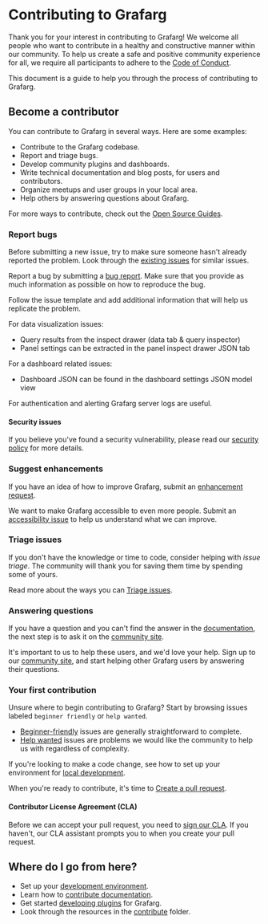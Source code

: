 # Contributing to Grafarg

Thank you for your interest in contributing to Grafarg! We welcome all people who want to contribute in a healthy and constructive manner within our community. To help us create a safe and positive community experience for all, we require all participants to adhere to the [Code of Conduct](CODE_OF_CONDUCT.md).

This document is a guide to help you through the process of contributing to Grafarg.

## Become a contributor

You can contribute to Grafarg in several ways. Here are some examples:

- Contribute to the Grafarg codebase.
- Report and triage bugs.
- Develop community plugins and dashboards.
- Write technical documentation and blog posts, for users and contributors.
- Organize meetups and user groups in your local area.
- Help others by answering questions about Grafarg.

For more ways to contribute, check out the [Open Source Guides](https://opensource.guide/how-to-contribute/).

### Report bugs

Before submitting a new issue, try to make sure someone hasn't already reported the problem. Look through the [existing issues](https://github.com/famarks/grafarg/issues) for similar issues.

Report a bug by submitting a [bug report](https://github.com/famarks/grafarg/issues/new?labels=type%3A+bug&template=1-bug_report.md). Make sure that you provide as much information as possible on how to reproduce the bug.

Follow the issue template and add additional information that will help us replicate the problem.

For data visualization issues:
- Query results from the inspect drawer (data tab & query inspector)
- Panel settings can be extracted in the panel inspect drawer JSON tab

For a dashboard related issues:
- Dashboard JSON can be found in the dashboard settings JSON model view

For authentication and alerting Grafarg server logs are useful.

#### Security issues

If you believe you've found a security vulnerability, please read our [security policy](https://github.com/famarks/grafarg/security/policy) for more details.

### Suggest enhancements

If you have an idea of how to improve Grafarg, submit an [enhancement request](https://github.com/famarks/grafarg/issues/new?labels=type%3A+feature+request&template=2-feature_request.md).

We want to make Grafarg accessible to even more people. Submit an [accessibility issue](https://github.com/famarks/grafarg/issues/new?labels=type%3A+accessibility&template=3-accessibility.md) to help us understand what we can improve.

### Triage issues

If you don't have the knowledge or time to code, consider helping with _issue triage_. The community will thank you for saving them time by spending some of yours.

Read more about the ways you can [Triage issues](/contribute/triage-issues.md).

### Answering questions

If you have a question and you can't find the answer in the [documentation](https://grafarg.com/docs/), the next step is to ask it on the [community site](https://community.grafarg.com/).

It's important to us to help these users, and we'd love your help. Sign up to our [community site](https://community.grafarg.com/), and start helping other Grafarg users by answering their questions.

### Your first contribution

Unsure where to begin contributing to Grafarg? Start by browsing issues labeled `beginner friendly` or `help wanted`.

- [Beginner-friendly](https://github.com/famarks/grafarg/issues?q=is%3Aopen+is%3Aissue+label%3A%22beginner+friendly%22) issues are generally straightforward to complete.
- [Help wanted](https://github.com/famarks/grafarg/issues?q=is%3Aopen+is%3Aissue+label%3A%22help+wanted%22) issues are problems we would like the community to help us with regardless of complexity.

If you're looking to make a code change, see how to set up your environment for [local development](contribute/developer-guide.md).

When you're ready to contribute, it's time to [Create a pull request](/contribute/create-pull-request.md).

#### Contributor License Agreement (CLA)

Before we can accept your pull request, you need to [sign our CLA](https://grafarg.com/docs/grafarg/latest/developers/cla/). If you haven't, our CLA assistant prompts you to when you create your pull request.

## Where do I go from here?

- Set up your [development environment](contribute/developer-guide.md).
- Learn how to [contribute documentation](contribute/documentation.md).
- Get started [developing plugins](https://grafarg.com/docs/grafarg/latest/developers/plugins/) for Grafarg.
- Look through the resources in the [contribute](https://github.com/famarks/grafarg/tree/master/contribute) folder.
